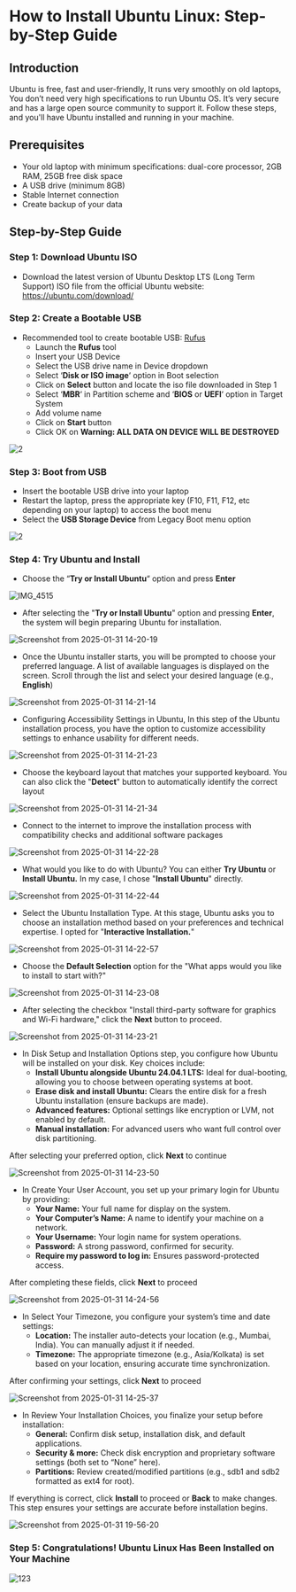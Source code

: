 # How to Install Ubuntu Linux: Step-by-Step Guide
## Introduction
Ubuntu is free, fast and user-friendly, It runs very smoothly on old laptops, You don’t need very high specifications to run Ubuntu OS. It’s very secure and has a large open source community to support it.
Follow these steps, and you'll have Ubuntu installed and running in your machine.
## Prerequisites
* Your old laptop with minimum specifications: dual-core processor, 2GB RAM, 25GB free disk space
* A USB drive (minimum 8GB)
* Stable Internet connection
* Create backup of your data
## Step-by-Step Guide
### Step 1: Download Ubuntu ISO
* Download the latest version of Ubuntu Desktop LTS (Long Term Support) ISO file from the official Ubuntu website: https://ubuntu.com/download/
### Step 2: Create a Bootable USB
* Recommended tool to create bootable USB: [Rufus](https://rufus.ie/en)
  *  Launch the **Rufus** tool
  *  Insert your USB Device
  *  Select the USB drive name in Device dropdown
  *  Select ‘**Disk or ISO image**‘ option in Boot selection
  *  Click on **Select** button and locate the iso file downloaded in Step 1
  *  Select ‘**MBR**‘ in Partition scheme and ‘**BIOS** or **UEFI**‘ option in Target System
  *  Add volume name
  *  Click on **Start** button
  *  Click OK on **Warning: ALL DATA ON DEVICE WILL BE DESTROYED**

![2](https://github.com/user-attachments/assets/21fb10b1-18b5-43b9-beb7-1d56f7b38070)

### Step 3: Boot from USB
* Insert the bootable USB drive into your laptop
* Restart the laptop, press the appropriate key (F10, F11, F12, etc depending on your laptop) to access the boot menu
* Select the **USB Storage Device** from Legacy Boot menu option

![2](https://github.com/user-attachments/assets/72543096-a284-493f-96c9-f1b08fcab5e4)

### Step 4: Try Ubuntu and Install
* Choose the “**Try or Install Ubuntu**“ option and press **Enter**

![IMG_4515](https://github.com/user-attachments/assets/6cdfe3e0-a05b-44ff-b784-bba5fa3e7c72)

* After selecting the "**Try or Install Ubuntu**" option and pressing **Enter**, the system will begin preparing Ubuntu for installation.

![Screenshot from 2025-01-31 14-20-19](https://github.com/user-attachments/assets/ad9c1154-c010-4501-a903-c7c9d58c5b7c)

* Once the Ubuntu installer starts, you will be prompted to choose your preferred language. A list of available languages is displayed on the screen. Scroll through the list and select your desired language (e.g., **English**)

![Screenshot from 2025-01-31 14-21-14](https://github.com/user-attachments/assets/d795e6d9-a917-4945-a557-19f2c0852dfa)

* Configuring Accessibility Settings in Ubuntu, In this step of the Ubuntu installation process, you have the option to customize accessibility settings to enhance usability for different needs.

![Screenshot from 2025-01-31 14-21-23](https://github.com/user-attachments/assets/47554da1-5c4b-4ac1-bc45-57669cbc903a)

* Choose the keyboard layout that matches your supported keyboard. You can also click the "**Detect**" button to automatically identify the correct layout

![Screenshot from 2025-01-31 14-21-34](https://github.com/user-attachments/assets/3d29aaa2-6941-451a-b0a9-fc0db9d7ee38)

* Connect to the internet to improve the installation process with compatibility checks and additional software packages

![Screenshot from 2025-01-31 14-22-28](https://github.com/user-attachments/assets/6dd33ab4-a597-4dd7-b543-96ea69a38e3a)

* What would you like to do with Ubuntu? You can either **Try Ubuntu** or **Install Ubuntu.** In my case, I chose "**Install Ubuntu**" directly.

![Screenshot from 2025-01-31 14-22-44](https://github.com/user-attachments/assets/4ad5f030-1b6d-4f2c-9fa3-ad7547f03184)

* Select the Ubuntu Installation Type. At this stage, Ubuntu asks you to choose an installation method based on your preferences and technical expertise. I opted for "**Interactive Installation.**"

![Screenshot from 2025-01-31 14-22-57](https://github.com/user-attachments/assets/35d4bfd7-9f1f-4971-a661-d0738b32008e)

* Choose the **Default Selection** option for the "What apps would you like to install to start with?"

![Screenshot from 2025-01-31 14-23-08](https://github.com/user-attachments/assets/0b69ec37-a488-4e03-a5fb-a95a02018752)

* After selecting the checkbox "Install third-party software for graphics and Wi-Fi hardware," click the **Next** button to proceed.

![Screenshot from 2025-01-31 14-23-21](https://github.com/user-attachments/assets/be0b881a-612b-4da4-9927-ba209ccf423b)

* In Disk Setup and Installation Options step, you configure how Ubuntu will be installed on your disk. Key choices include:
  *  **Install Ubuntu alongside Ubuntu 24.04.1 LTS:** Ideal for dual-booting, allowing you to choose between operating systems at boot.
  *  **Erase disk and install Ubuntu:** Clears the entire disk for a fresh Ubuntu installation (ensure backups are made).
  *  **Advanced features:** Optional settings like encryption or LVM, not enabled by default.
  *  **Manual installation:** For advanced users who want full control over disk partitioning.

After selecting your preferred option, click **Next** to continue

![Screenshot from 2025-01-31 14-23-50](https://github.com/user-attachments/assets/18f223d0-f4fb-49ad-9c63-cdeab7bb0b08)

* In Create Your User Account, you set up your primary login for Ubuntu by providing:
  *  **Your Name:** Your full name for display on the system.
  *  **Your Computer’s Name:** A name to identify your machine on a network.
  *  **Your Username:** Your login name for system operations.
  *  **Password:** A strong password, confirmed for security.
  *  **Require my password to log in:** Ensures password-protected access.
 
After completing these fields, click **Next** to proceed 

![Screenshot from 2025-01-31 14-24-56](https://github.com/user-attachments/assets/9a837705-5258-4a7e-bae8-f08f5ec98b68)

* In Select Your Timezone, you configure your system’s time and date settings:
  *  **Location:** The installer auto-detects your location (e.g., Mumbai, India). You can manually adjust it if needed.
  *  **Timezone:** The appropriate timezone (e.g., Asia/Kolkata) is set based on your location, ensuring accurate time synchronization.

After confirming your settings, click **Next** to proceed

![Screenshot from 2025-01-31 14-25-37](https://github.com/user-attachments/assets/3dcbe642-ec02-461c-80ba-f9bbd910ca34)

* In Review Your Installation Choices, you finalize your setup before installation:
  *  **General:** Confirm disk setup, installation disk, and default applications.
  *  **Security & more:** Check disk encryption and proprietary software settings (both set to “None” here).
  *  **Partitions:** Review created/modified partitions (e.g., sdb1 and sdb2 formatted as ext4 for root). 

If everything is correct, click **Install** to proceed or **Back** to make changes. This step ensures your settings are accurate before installation begins.

![Screenshot from 2025-01-31 19-56-20](https://github.com/user-attachments/assets/7eb1a543-961a-4222-89f3-272f8abab278)

### **Step 5: Congratulations! Ubuntu Linux Has Been Installed on Your Machine**

![123](https://github.com/user-attachments/assets/aeb1b709-7d61-4b24-8ce1-7004b864925b)
